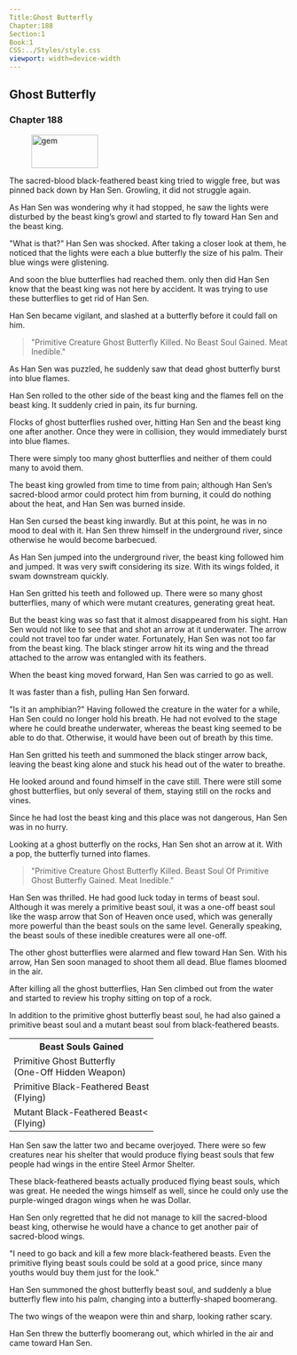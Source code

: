 ```yaml
---
Title:Ghost Butterfly
Chapter:188
Section:1
Book:1
CSS:../Styles/style.css
viewport: width=device-width
---
```


## Ghost Butterfly
### Chapter 188

<figure>
	<img src="../Images/gem.gif" alt="gem" id="gem" width="120" height="60" />
</figure>



The sacred-blood black-feathered beast king tried to wiggle free, but was pinned back down by Han Sen. Growling, it did not struggle again.

As Han Sen was wondering why it had stopped, he saw the lights were disturbed by the beast king’s growl and started to fly toward Han Sen and the beast king.

"What is that?" Han Sen was shocked. After taking a closer look at them, he noticed that the lights were each a blue butterfly the size of his palm. Their blue wings were glistening.

And soon the blue butterflies had reached them. only then did Han Sen know that the beast king was not here by accident. It was trying to use these butterflies to get rid of Han Sen.

Han Sen became vigilant, and slashed at a butterfly before it could fall on him.

> "Primitive Creature Ghost Butterfly Killed. No Beast Soul Gained. Meat Inedible."

As Han Sen was puzzled, he suddenly saw that dead ghost butterfly burst into blue flames.

Han Sen rolled to the other side of the beast king and the flames fell on the beast king. It suddenly cried in pain, its fur burning.

Flocks of ghost butterflies rushed over, hitting Han Sen and the beast king one after another. Once they were in collision, they would immediately burst into blue flames.

There were simply too many ghost butterflies and neither of them could many to avoid them.

The beast king growled from time to time from pain; although Han Sen’s sacred-blood armor could protect him from burning, it could do nothing about the heat, and Han Sen was burned inside.

Han Sen cursed the beast king inwardly. But at this point, he was in no mood to deal with it. Han Sen threw himself in the underground river, since otherwise he would become barbecued.

As Han Sen jumped into the underground river, the beast king followed him and jumped. It was very swift considering its size. With its wings folded, it swam downstream quickly.

Han Sen gritted his teeth and followed up. There were so many ghost butterflies, many of which were mutant creatures, generating great heat.

But the beast king was so fast that it almost disappeared from his sight. Han Sen would not like to see that and shot an arrow at it underwater. The arrow could not travel too far under water. Fortunately, Han Sen was not too far from the beast king. The black stinger arrow hit its wing and the thread attached to the arrow was entangled with its feathers.

When the beast king moved forward, Han Sen was carried to go as well.

It was faster than a fish, pulling Han Sen forward.

"Is it an amphibian?" Having followed the creature in the water for a while, Han Sen could no longer hold his breath. He had not evolved to the stage where he could breathe underwater, whereas the beast king seemed to be able to do that. Otherwise, it would have been out of breath by this time.

Han Sen gritted his teeth and summoned the black stinger arrow back, leaving the beast king alone and stuck his head out of the water to breathe.

He looked around and found himself in the cave still. There were still some ghost butterflies, but only several of them, staying still on the rocks and vines.

Since he had lost the beast king and this place was not dangerous, Han Sen was in no hurry.

Looking at a ghost butterfly on the rocks, Han Sen shot an arrow at it. With a pop, the butterfly turned into flames.

> "Primitive Creature Ghost Butterfly Killed. Beast Soul Of Primitive Ghost Butterfly Gained. Meat Inedible."

Han Sen was thrilled. He had good luck today in terms of beast soul. Although it was merely a primitive beast soul, it was a one-off beast soul like the wasp arrow that Son of Heaven once used, which was generally more powerful than the beast souls on the same level. Generally speaking, the beast souls of these inedible creatures were all one-off.

The other ghost butterflies were alarmed and flew toward Han Sen. With his arrow, Han Sen soon managed to shoot them all dead. Blue flames bloomed in the air.

After killing all the ghost butterflies, Han Sen climbed out from the water and started to review his trophy sitting on top of a rock.

In addition to the primitive ghost butterfly beast soul, he had also gained a primitive beast soul and a mutant beast soul from black-feathered beasts.

<div class="tables">
	<table class="beast">
		<tr>
			<th>Beast Souls Gained</th>
		</tr><tr>
			<td>Primitive Ghost Butterfly<br>
				<span class="type">(One-Off Hidden Weapon)</span>
			</td>
		</tr><tr>
			<td>Primitive Black-Feathered Beast<br>
				<span class="type">(Flying)</span>
			</td>
		</tr><tr>
			<td>Mutant Black-Feathered Beast<<br>
				<span class="type">(Flying)</span>
			</td>
		</tr>
	</table>
	<!-- Type of primitive ghost butterfly beast soul: one-off hidden weapon. -->
	<!-- Type of beast soul of primitive black-feathered beast: flying. -->
	<!-- Type of beast soul of mutant black-feathered beast: flying. -->
</div>

Han Sen saw the latter two and became overjoyed. There were so few creatures near his shelter that would produce flying beast souls that few people had wings in the entire Steel Armor Shelter.

These black-feathered beasts actually produced flying beast souls, which was great. He needed the wings himself as well, since he could only use the purple-winged dragon wings when he was Dollar.

Han Sen only regretted that he did not manage to kill the sacred-blood beast king, otherwise he would have a chance to get another pair of sacred-blood wings.

"I need to go back and kill a few more black-feathered beasts. Even the primitive flying beast souls could be sold at a good price, since many youths would buy them just for the look."

Han Sen summoned the ghost butterfly beast soul, and suddenly a blue butterfly flew into his palm, changing into a butterfly-shaped boomerang.

The two wings of the weapon were thin and sharp, looking rather scary.

Han Sen threw the butterfly boomerang out, which whirled in the air and came toward Han Sen.